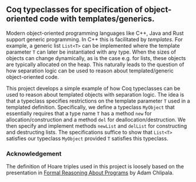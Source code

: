 
## Coq typeclasses for specification of object-oriented code with templates/generics.

Modern object-oriented programming languages like C++, Java and Rust support generic programming.
In C++ this is facilitated by _templates_.
For example, a generic list `List<T>` can be implemented
where the template parameter `T` can later be instantiated with any type.
When the sizes of objects can change dynamically, as is the case e.g. for lists,
these objects are typically allocated on the heap.
This naturally leads to the question of how separation logic can be used to reason about templated/generic object-oriented code.

This project develops a simple example of how Coq typeclasses can be used to reason about templated objects with separation logic.
The idea is that a typeclass specifies restrictions on the template parameter `T` used in a templated definition.
Specifically, we define a typeclass `MyObject` that essentially requires that a type name `T` has
a method `new` for allocation/construction and 
a method `del` for deallocation/destruction.
We then specify and implement methods `newList` and `delList` for constructing and destructing lists.
The specifications suffice to show that `List<T>` satisfies our typeclass `MyObject` provided `T` satisfies this typeclass.


### Acknowledgement

The definition of Hoare triples used in this project is loosely based on the presentation in
[Formal Reasoning About Programs](http://adam.chlipala.net/frap/) by Adam Chlipala.
